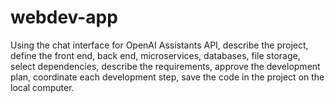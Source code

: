 # webdev-app
Using the chat interface for OpenAI Assistants API, describe the project, define the front end, back end, microservices, databases, file storage, select dependencies, describe the requirements, approve the development plan, coordinate each development step, save the code in the project on the local computer.
